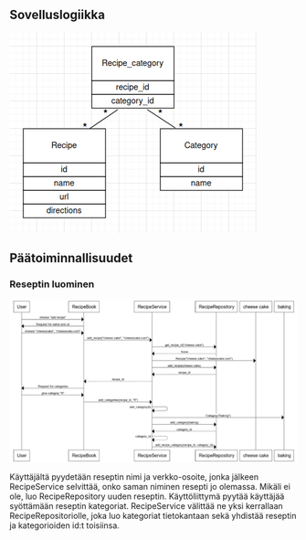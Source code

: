 ## Sovelluslogiikka

![arkkitehtuuri](./kuvat/arkkitehtuuri.png)

## Päätoiminnallisuudet

### Reseptin luominen

![sekvenssi-reseptin-lisaaminen](./kuvat/sekvenssi-reseptin-lisaaminen.png)

Käyttäjältä pyydetään reseptin nimi ja verkko-osoite, jonka jälkeen RecipeService selvittää, onko saman niminen resepti jo olemassa. Mikäli ei ole, luo RecipeRepository uuden reseptin. Käyttöliittymä pyytää käyttäjää syöttämään reseptin kategoriat. RecipeService välittää ne yksi kerrallaan RecipeRepositoriolle, joka luo kategoriat tietokantaan sekä yhdistää reseptin ja kategorioiden id:t toisiinsa.
